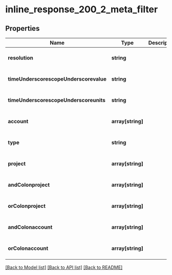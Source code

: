 # inline_response_200_2_meta_filter

## Properties
Name | Type | Description | Notes
------------ | ------------- | ------------- | -------------
**resolution** | **string** |  | [optional] [default to null]
**timeUnderscorescopeUnderscorevalue** | **string** |  | [optional] [default to null]
**timeUnderscorescopeUnderscoreunits** | **string** |  | [optional] [default to null]
**account** | **array[string]** |  | [optional] [default to null]
**type** | **string** |  | [optional] [default to null]
**project** | **array[string]** |  | [optional] [default to null]
**andColonproject** | **array[string]** |  | [optional] [default to null]
**orColonproject** | **array[string]** |  | [optional] [default to null]
**andColonaccount** | **array[string]** |  | [optional] [default to null]
**orColonaccount** | **array[string]** |  | [optional] [default to null]

[[Back to Model list]](../README.md#documentation-for-models) [[Back to API list]](../README.md#documentation-for-api-endpoints) [[Back to README]](../README.md)


